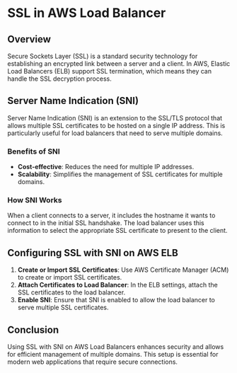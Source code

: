 # SSL in AWS Load Balancer

## Overview
Secure Sockets Layer (SSL) is a standard security technology for establishing an encrypted link between a server and a client. In AWS, Elastic Load Balancers (ELB) support SSL termination, which means they can handle the SSL decryption process.

## Server Name Indication (SNI)
Server Name Indication (SNI) is an extension to the SSL/TLS protocol that allows multiple SSL certificates to be hosted on a single IP address. This is particularly useful for load balancers that need to serve multiple domains.

### Benefits of SNI
- **Cost-effective**: Reduces the need for multiple IP addresses.
- **Scalability**: Simplifies the management of SSL certificates for multiple domains.

### How SNI Works
When a client connects to a server, it includes the hostname it wants to connect to in the initial SSL handshake. The load balancer uses this information to select the appropriate SSL certificate to present to the client.

## Configuring SSL with SNI on AWS ELB
1. **Create or Import SSL Certificates**: Use AWS Certificate Manager (ACM) to create or import SSL certificates.
2. **Attach Certificates to Load Balancer**: In the ELB settings, attach the SSL certificates to the load balancer.
3. **Enable SNI**: Ensure that SNI is enabled to allow the load balancer to serve multiple SSL certificates.

## Conclusion
Using SSL with SNI on AWS Load Balancers enhances security and allows for efficient management of multiple domains. This setup is essential for modern web applications that require secure connections.

